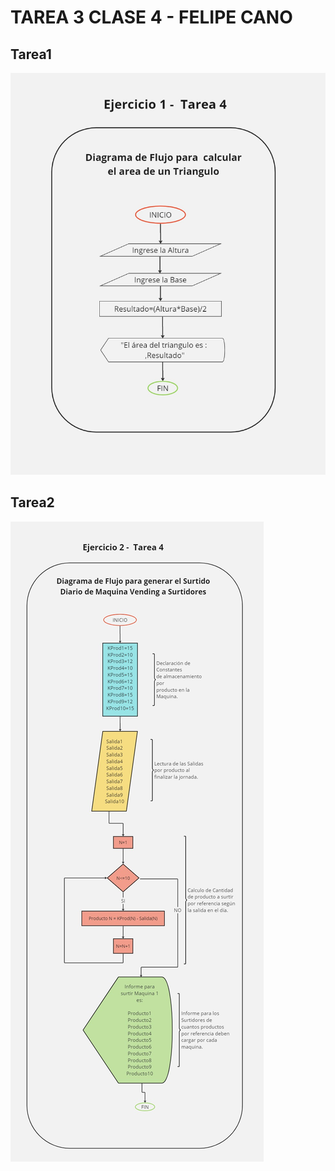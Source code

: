 # TAREA 3 CLASE 4 - FELIPE CANO
## Tarea1

!['Área del Triángulo'](Ejercicio_1_Tarea_4.jpg)


## Tarea2

!['Proceso Actualizacion Surtido'](./Ejercicio_2_Tarea_4.jpg)